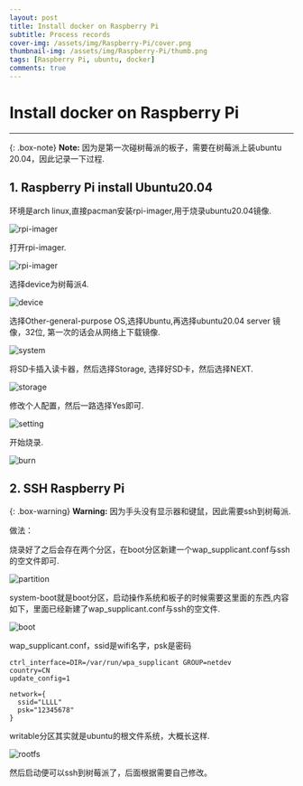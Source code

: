 ```yaml
---
layout: post
title: Install docker on Raspberry Pi
subtitle: Process records
cover-img: /assets/img/Raspberry-Pi/cover.png
thumbnail-img: /assets/img/Raspberry-Pi/thumb.png
tags: [Raspberry Pi, ubuntu, docker]
comments: true
---
```


# Install docker on Raspberry Pi
---

{: .box-note}
**Note:** 因为是第一次碰树莓派的板子，需要在树莓派上装ubuntu 20.04，因此记录一下过程.

## 1. Raspberry Pi install Ubuntu20.04

环境是arch linux,直接pacman安装rpi-imager,用于烧录ubuntu20.04镜像.

![rpi-imager](../assets/img/Raspberry-Pi/rpi-imager.png)

打开rpi-imager.

![rpi-imager](../assets/img/Raspberry-Pi/rpi-imager2.png)

选择device为树莓派4.

![device](../assets/img/Raspberry-Pi/rpi-imager3.png)

选择Other-general-purpose OS,选择Ubuntu,再选择ubuntu20.04 server 镜像，32位, 第一次的话会从网络上下载镜像.

![system](../assets/img/Raspberry-Pi/rpi-imager4.png)

将SD卡插入读卡器，然后选择Storage, 选择好SD卡，然后选择NEXT.

![storage](../assets/img/Raspberry-Pi/SD.png)

修改个人配置，然后一路选择Yes即可.

![setting](../assets/img/Raspberry-Pi/setting.png)

开始烧录.

![burn](../assets/img/Raspberry-Pi/burn.png)

## 2. SSH Raspberry Pi

{: .box-warning}
**Warning:** 因为手头没有显示器和键鼠，因此需要ssh到树莓派.

做法：

烧录好了之后会存在两个分区，在boot分区新建一个wap_supplicant.conf与ssh的空文件即可.

![partition](../assets/img/Raspberry-Pi/partition.png)

system-boot就是boot分区，启动操作系统和板子的时候需要这里面的东西,内容如下，里面已经新建了wap_supplicant.conf与ssh的空文件.

![boot](../assets/img/Raspberry-Pi/boot.png)

wap_supplicant.conf，ssid是wifi名字，psk是密码

```
ctrl_interface=DIR=/var/run/wpa_supplicant GROUP=netdev
country=CN
update_config=1

network={
  ssid="LLLL"
  psk="12345678"
}
```

writable分区其实就是ubuntu的根文件系统，大概长这样.

![rootfs](../assets/img/Raspberry-Pi/rootfs.png)


然后启动便可以ssh到树莓派了，后面根据需要自己修改。

